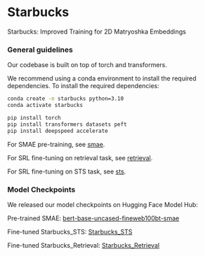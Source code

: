 # Starbucks
Starbucks: Improved Training for 2D Matryoshka Embeddings

### General guidelines
Our codebase is built on top of torch and transformers.

We recommend using a conda environment to install the required dependencies.
To install the required dependencies:

```bash
conda create -n starbucks python=3.10
conda activate starbucks

pip install torch
pip install transformers datasets peft
pip install deepspeed accelerate
```

For SMAE pre-training, see [smae](smae/README.md).

For SRL fine-tuning on retrieval task, see [retrieval](retrieval/README.md).

For SRL fine-tuning on STS task, see [sts](sts/README.md).

### Model Checkpoints

We released our model checkpoints on Hugging Face Model Hub: 

Pre-trained SMAE: [bert-base-uncased-fineweb100bt-smae](https://huggingface.co/ielabgroup/bert-base-uncased-fineweb100bt-smae)

Fine-tuned Starbucks_STS: [Starbucks_STS](https://huggingface.co/ielabgroup/Starbucks_STS)

Fine-tuned Starbucks_Retrieval: [Starbucks_Retrieval](https://huggingface.co/ielabgroup/Starbucks_Retrieval)